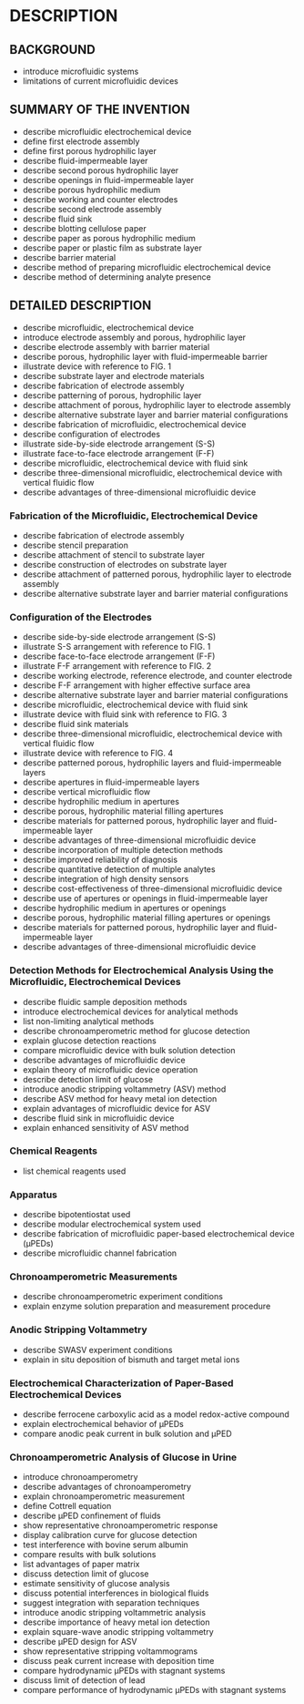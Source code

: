 # DESCRIPTION

## BACKGROUND

- introduce microfluidic systems
- limitations of current microfluidic devices

## SUMMARY OF THE INVENTION

- describe microfluidic electrochemical device
- define first electrode assembly
- define first porous hydrophilic layer
- describe fluid-impermeable layer
- describe second porous hydrophilic layer
- describe openings in fluid-impermeable layer
- describe porous hydrophilic medium
- describe working and counter electrodes
- describe second electrode assembly
- describe fluid sink
- describe blotting cellulose paper
- describe paper as porous hydrophilic medium
- describe paper or plastic film as substrate layer
- describe barrier material
- describe method of preparing microfluidic electrochemical device
- describe method of determining analyte presence

## DETAILED DESCRIPTION

- describe microfluidic, electrochemical device
- introduce electrode assembly and porous, hydrophilic layer
- describe electrode assembly with barrier material
- describe porous, hydrophilic layer with fluid-impermeable barrier
- illustrate device with reference to FIG. 1
- describe substrate layer and electrode materials
- describe fabrication of electrode assembly
- describe patterning of porous, hydrophilic layer
- describe attachment of porous, hydrophilic layer to electrode assembly
- describe alternative substrate layer and barrier material configurations
- describe fabrication of microfluidic, electrochemical device
- describe configuration of electrodes
- illustrate side-by-side electrode arrangement (S-S)
- illustrate face-to-face electrode arrangement (F-F)
- describe microfluidic, electrochemical device with fluid sink
- describe three-dimensional microfluidic, electrochemical device with vertical fluidic flow
- describe advantages of three-dimensional microfluidic device

### Fabrication of the Microfluidic, Electrochemical Device

- describe fabrication of electrode assembly
- describe stencil preparation
- describe attachment of stencil to substrate layer
- describe construction of electrodes on substrate layer
- describe attachment of patterned porous, hydrophilic layer to electrode assembly
- describe alternative substrate layer and barrier material configurations

### Configuration of the Electrodes

- describe side-by-side electrode arrangement (S-S)
- illustrate S-S arrangement with reference to FIG. 1
- describe face-to-face electrode arrangement (F-F)
- illustrate F-F arrangement with reference to FIG. 2
- describe working electrode, reference electrode, and counter electrode
- describe F-F arrangement with higher effective surface area
- describe alternative substrate layer and barrier material configurations
- describe microfluidic, electrochemical device with fluid sink
- illustrate device with fluid sink with reference to FIG. 3
- describe fluid sink materials
- describe three-dimensional microfluidic, electrochemical device with vertical fluidic flow
- illustrate device with reference to FIG. 4
- describe patterned porous, hydrophilic layers and fluid-impermeable layers
- describe apertures in fluid-impermeable layers
- describe vertical microfluidic flow
- describe hydrophilic medium in apertures
- describe porous, hydrophilic material filling apertures
- describe materials for patterned porous, hydrophilic layer and fluid-impermeable layer
- describe advantages of three-dimensional microfluidic device
- describe incorporation of multiple detection methods
- describe improved reliability of diagnosis
- describe quantitative detection of multiple analytes
- describe integration of high density sensors
- describe cost-effectiveness of three-dimensional microfluidic device
- describe use of apertures or openings in fluid-impermeable layer
- describe hydrophilic medium in apertures or openings
- describe porous, hydrophilic material filling apertures or openings
- describe materials for patterned porous, hydrophilic layer and fluid-impermeable layer
- describe advantages of three-dimensional microfluidic device

### Detection Methods for Electrochemical Analysis Using the Microfluidic, Electrochemical Devices

- describe fluidic sample deposition methods
- introduce electrochemical devices for analytical methods
- list non-limiting analytical methods
- describe chronoamperometric method for glucose detection
- explain glucose detection reactions
- compare microfluidic device with bulk solution detection
- describe advantages of microfluidic device
- explain theory of microfluidic device operation
- describe detection limit of glucose
- introduce anodic stripping voltammetry (ASV) method
- describe ASV method for heavy metal ion detection
- explain advantages of microfluidic device for ASV
- describe fluid sink in microfluidic device
- explain enhanced sensitivity of ASV method

### Chemical Reagents

- list chemical reagents used

### Apparatus

- describe bipotentiostat used
- describe modular electrochemical system used
- describe fabrication of microfluidic paper-based electrochemical device (μPEDs)
- describe microfluidic channel fabrication

### Chronoamperometric Measurements

- describe chronoamperometric experiment conditions
- explain enzyme solution preparation and measurement procedure

### Anodic Stripping Voltammetry

- describe SWASV experiment conditions
- explain in situ deposition of bismuth and target metal ions

### Electrochemical Characterization of Paper-Based Electrochemical Devices

- describe ferrocene carboxylic acid as a model redox-active compound
- explain electrochemical behavior of μPEDs
- compare anodic peak current in bulk solution and μPED

### Chronoamperometric Analysis of Glucose in Urine

- introduce chronoamperometry
- describe advantages of chronoamperometry
- explain chronoamperometric measurement
- define Cottrell equation
- describe μPED confinement of fluids
- show representative chronoamperometric response
- display calibration curve for glucose detection
- test interference with bovine serum albumin
- compare results with bulk solutions
- list advantages of paper matrix
- discuss detection limit of glucose
- estimate sensitivity of glucose analysis
- discuss potential interferences in biological fluids
- suggest integration with separation techniques
- introduce anodic stripping voltammetric analysis
- describe importance of heavy metal ion detection
- explain square-wave anodic stripping voltammetry
- describe μPED design for ASV
- show representative stripping voltammograms
- discuss peak current increase with deposition time
- compare hydrodynamic μPEDs with stagnant systems
- discuss limit of detection of lead
- compare performance of hydrodynamic μPEDs with stagnant systems

